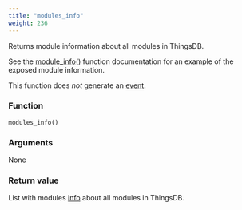 ```yaml
---
title: "modules_info"
weight: 236
---
```


Returns module information about all modules in ThingsDB.

See the [module_info()](../../thingsdb-api/module_info) function documentation for an example of the exposed module information.

This function does *not* generate an [event](../../overview/events).

### Function

`modules_info()`

### Arguments

None

### Return value

List with modules [info](../../data-types/info) about all modules in ThingsDB.
